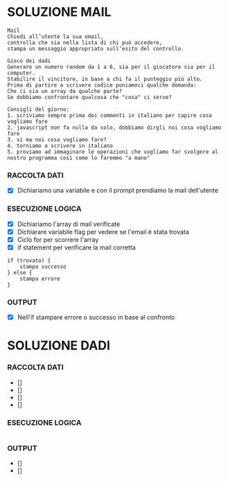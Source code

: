 # SOLUZIONE MAIL
```
Mail
Chiedi all’utente la sua email,
controlla che sia nella lista di chi può accedere,
stampa un messaggio appropriato sull’esito del controllo.

Gioco dei dadi
Generare un numero random da 1 a 6, sia per il giocatore sia per il computer.
Stabilire il vincitore, in base a chi fa il punteggio più alto.
Prima di partire a scrivere codice poniamoci qualche domanda:
Che ci sia un array da qualche parte?
Se dobbiamo confrontare qualcosa che "cosa" ci serve?

Consigli del giorno:
1. scriviamo sempre prima dei commenti in italiano per capire cosa vogliamo fare
2. javascript non fa nulla da solo, dobbiamo dirgli noi cosa vogliamo fare
3. si ma noi cosa vogliamo fare?
4. torniamo a scrivere in italiano
5. proviamo ad immaginare le operazioni che vogliamo far svolgere al nostro programma così come lo faremmo "a mano"
```

### RACCOLTA DATI

- [X] Dichiariamo una variabile e con il prompt prendiamo la mail dell'utente 

### ESECUZIONE LOGICA
- [X] Dichiariamo l'array di  mail verificate
- [X] Dichiarare variabile flag per vedere se l'email è stata trovata
- [X] Ciclo for per scorrere l'array
- [X] if statement per verificare la mail corretta

```
if (trovato) {
    stampa successo
} else {
    stampa errore
}
```

### OUTPUT

- [X] Nell'if stampare errore o successo in base al confronto


# SOLUZIONE DADI



### RACCOLTA DATI

- [] 
- [] 
- [] 
- [] 

### ESECUZIONE LOGICA

```

```

### OUTPUT

- [] 
- [] 

```

```
